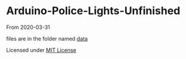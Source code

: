 # Arduino-Police-Lights-Unfinished
From 2020-03-31

files are in the folder named [data](data)

Licensed under [MIT License](LICENSE)
